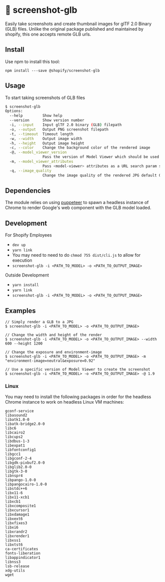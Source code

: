 # 📸 screenshot-glb

Easily take screenshots and create thumbnail images for glTF 2.0 Binary (GLB) files. Unlike the original package published and maintained by shopify, this one accepts remote GLB urls. 

## Install

Use npm to install this tool:

`npm install ---save @shopify/screenshot-glb`

## Usage

To start taking screenshots of GLB files

```sh
$ screenshot-glb
Options:
  --help         Show help                                              [boolean]
  --version      Show version number                                    [boolean]
  -i, --input    Input glTF 2.0 binary (GLB) filepath                  [required]
  -o, --output   Output PNG screenshot filepath                        [required]
  -t, --timeout  Timeout length
  -w, --width    Output image width
  -h, --height   Output image height
  -c, --color    Change the background color of the rendered image
  -@, --model_viewer_version
                 Pass the version of Model Viewer which should be used .eg 1.9
  -m, --model_viewer_attributes
                 Pass <model-viewer> attributes as a URL search param string
  -q, --image_quality
                 Change the image quality of the rendered JPG default 0.92
```

## Dependencies

The module relies on using [puppeteer](https://www.npmjs.com/package/puppeteer) to spawn a headless instance of Chrome to render Google's [<model-viewer>](https://github.com/GoogleWebComponents/model-viewer) web component with the GLB model loaded.

## Development

For Shopify Employees

- `dev up`
- `yarn link`
- You may need to need to do `chmod 755 dist/cli.js` to allow for execution
- `screenshot-glb -i <PATH_TO_MODEL> -o <PATH_TO_OUTPUT_IMAGE>`

Outside Development

- `yarn install`
- `yarn link`
- `screenshot-glb -i <PATH_TO_MODEL> -o <PATH_TO_OUTPUT_IMAGE>`

## Examples

```
// Simply render a GLB to a JPG
$ screenshot-glb -i <PATH_TO_MODEL> -o <PATH_TO_OUTPUT_IMAGE>

// Change the width and height of the render
$ screenshot-glb -i <PATH_TO_MODEL> -o <PATH_TO_OUTPUT_IMAGE> --width 600 --height 1200

// Change the exposure and environment-image
$ screenshot-glb -i <PATH_TO_MODEL> -o <PATH_TO_OUTPUT_IMAGE> -m "environment-image=neutral&exposure=0.92"

// Use a specific version of Model Viewer to create the screenshot
$ screenshot-glb -i <PATH_TO_MODEL> -o <PATH_TO_OUTPUT_IMAGE> -@ 1.9
```

### Linux

You may need to install the following packages in order for the headless Chrome instance to work on headless Linux VM machines:

```
gconf-service
libasound2
libatk1.0-0
libatk-bridge2.0-0
libc6
libcairo2
libcups2
libdbus-1-3
libexpat1
libfontconfig1
libgcc1
libgconf-2-4
libgdk-pixbuf2.0-0
libglib2.0-0
libgtk-3-0
libnspr4
libpango-1.0-0
libpangocairo-1.0-0
libstdc++6
libx11-6
libx11-xcb1
libxcb1
libxcomposite1
libxcursor1
libxdamage1
libxext6
libxfixes3
libxi6
libxrandr2
libxrender1
libxss1
libxtst6
ca-certificates
fonts-liberation
libappindicator1
libnss3
lsb-release
xdg-utils
wget
```
